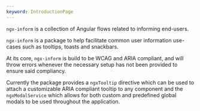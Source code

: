 ```yaml
---
keyword: IntroductionPage
---
```


`ngx-inform` is a collection of Angular flows related to informing end-users.

`ngx-inform` is a package to help facilitate common user information use-cases such as tooltips, toasts and snackbars.

At its core, `ngx-inform` is build to be WCAG and ARIA compliant, and will throw errors whenever the necessary setup has not been provided to ensure said compliancy.

Currently the package provides a `ngxTooltip` directive which can be used to attach a customizable ARIA compliant tooltip to any component and the `ngxModalService` which allows for both custom and predefined global modals to be used throughout the application.

